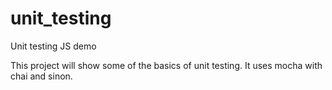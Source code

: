 # unit_testing
Unit testing JS demo

This project will show some of the basics of unit testing.
It uses mocha with chai and sinon.
